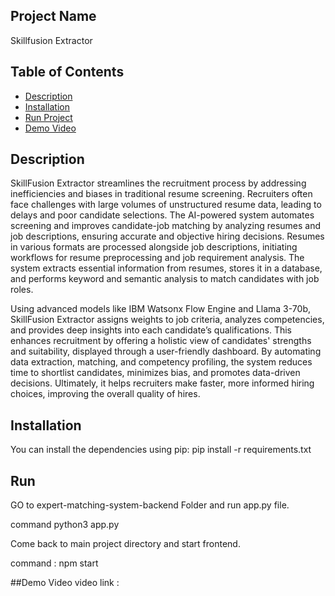 
## Project Name
Skillfusion Extractor


## Table of Contents

- [Description](#description)
- [Installation](#installation)
- [Run Project](#run)
- [Demo Video](#demo_video)


## Description

SkillFusion Extractor streamlines the recruitment process by addressing inefficiencies and biases in traditional 
resume screening. Recruiters often face challenges with large volumes of unstructured resume data, leading to delays 
and poor candidate selections. The AI-powered system automates screening and improves candidate-job matching by 
analyzing resumes and job descriptions, ensuring accurate and objective hiring decisions. Resumes in various 
formats are processed alongside job descriptions, initiating workflows for resume preprocessing and job requirement 
analysis. The system extracts essential information from resumes, stores it in a database, and performs keyword and 
semantic analysis to match candidates with job roles.

Using advanced models like IBM Watsonx Flow Engine and Llama 3-70b, SkillFusion Extractor assigns weights to job 
criteria, analyzes competencies, and provides deep insights into each candidate’s qualifications. This enhances 
recruitment by offering a holistic view of candidates' strengths and suitability, displayed through a user-friendly 
dashboard. By automating data extraction, matching, and competency profiling, the system reduces time to shortlist 
candidates, minimizes bias, and promotes data-driven decisions. Ultimately, it helps recruiters make faster, 
more informed hiring choices, improving the overall quality of hires.


## Installation
You can install the dependencies using pip:
pip install -r requirements.txt


## Run
GO to expert-matching-system-backend Folder and run  app.py file.

command python3 app.py

Come back to main project directory and start frontend.

command : npm start

##Demo Video
video link : 


